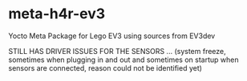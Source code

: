 # meta-h4r-ev3
Yocto Meta Package for Lego EV3 using sources from EV3dev

STILL HAS DRIVER ISSUES FOR THE SENSORS ... (system freeze, sometimes when plugging in and out and sometimes on startup when sensors are connected, reason could not be identified yet)
